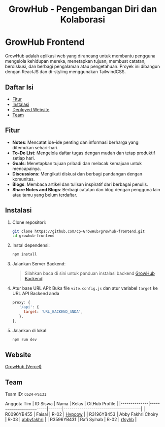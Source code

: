 <h1 align="center">GrowHub - Pengembangan Diri dan Kolaborasi</h1>

# GrowHub Frontend

GrowHub adalah aplikasi web yang dirancang untuk membantu pengguna mengelola kehidupan mereka, menetapkan tujuan, membuat catatan, berdiskusi, dan berbagi pengalaman atau pengetahuan. Proyek ini dibangun dengan ReactJS dan di-styling menggunakan TailwindCSS.

## Daftar Isi
- [Fitur](#fitur)
- [Instalasi](#instalasi)
- [Deployed Website](#website)
- [Team](#team)

## Fitur
- **Notes**: Mencatat ide-ide penting dan informasi berharga yang ditemukan sehari-hari.
- **To-Do List**: Mengelola daftar tugas dengan mudah dan tetap produktif setiap hari.
- **Goals**: Menetapkan tujuan pribadi dan melacak kemajuan untuk mencapainya.
- **Discussions**: Mengikuti diskusi dan berbagi pandangan dengan komunitas.
- **Blogs**: Membaca artikel dan tulisan inspiratif dari berbagai penulis.
- **Share Notes and Blogs**: Berbagi catatan dan blog dengan pengguna lain atau tamu yang belum terdaftar.

## Instalasi
1. Clone repositori:
    ```sh
    git clone https://github.com/cp-GrowHub/growhub-frontend.git
    cd growhub-frontend
    ```

2. Instal dependensi:
    ```sh
    npm install
    ```

3. Jalankan Server Backend:
   > Silahkan baca di sini untuk panduan instalasi backend [GrowHub Backend](https://github.com/cp-GrowHub/growhub-backend)

4. Atur base URL API:
   Buka file `vite.config.js` dan atur variabel `target` ke URL API Backend anda
   ```js
   proxy: {
      '/api': {
        target: 'URL_BACKEND_ANDA',
      },
   },
   ```
5. Jalankan di lokal
    ```sh
    npm run dev
    ```

## Website
[GrowHub (Vercel)](https://growhub-frontend-beta.vercel.app/)

## Team
Team ID: `C624-PS131`

Anggota Tim
| ID Siswa     | Nama                     | Kelas | GitHub Profile                        |
|--------------|--------------------------|-------|---------------------------------------|
| R0096YB455   | Faisal                   | R-02  | [Hypoow](https://github.com/Hypoow)   |
| R3196YB453   | Abby Fakhri Choiry       | R-03  | [abbyfakhri](https://github.com/abbyfakhri) |
| R3596YB431   | Rafi Syihab              | R-02  | [rfsyhb](https://github.com/rfsyhb)   |
